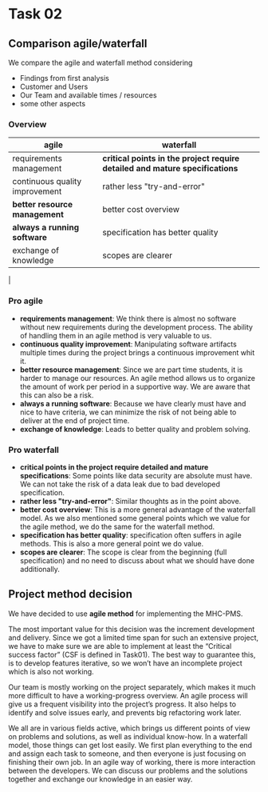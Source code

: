 # Task 02

## Comparison agile/waterfall

We compare the agile and waterfall method considering

+ Findings from first analysis
+ Customer and Users
+ Our Team and available times / resources
+ some other aspects

### Overview

| agile                                 | waterfall                                                               |
|---------------------------------------|--------------------------------------------------------------------------|
| requirements management               | **critical points in the project require detailed and mature specifications**|
| continuous quality improvement        | rather less "try-and-error"                                              |
| **better resource management**        | better cost overview                                                     |
| **always a running software**         | specification has better quality                                         |
| exchange of knowledge                 | scopes are clearer                                                       |
|


### Pro agile

 + **requirements management**: We think there is almost no software without new requirements during the development process. The ability of handling them in an agile method is very valuable to us.
 + **continuous quality improvement**: Manipulating software artifacts multiple times during the project brings a continuous improvement whit it.
 + **better resource management**: Since we are part time students, it is harder to manage our resources. An agile method allows us to organize the amount of work per period in a supportive way. We are aware that this can also be a risk.
 + **always a running software**: Because we have clearly must have and nice to have criteria, we can minimize the risk of not being able to deliver at the end of project time.
 + **exchange of knowledge**: Leads to better quality and problem solving.

### Pro waterfall

 + **critical points in the project require detailed and mature specifications**: Some points like data security are absolute must have. We can not take the risk of a data leak due to bad developed specification.
 + **rather less "try-and-error"**: Similar thoughts as in the point above.
 + **better cost overview**: This is a more general advantage of the waterfall model. As we also mentioned some general points which we value for the agile method, we do the same for the waterfall method.
 + **specification has better quality**: specification often suffers in agile methods. This is also a more general point we do value.
 + **scopes are clearer**: The scope is clear from the beginning (full specification) and no need to discuss about what we should have done additionally.


## Project method decision

We have decided to use **agile method** for implementing the MHC-PMS.

The most important value for this decision was the increment development and delivery.
Since we got a limited time span for such an extensive project, we have to make sure we are able to
implement at least the “Critical success factor” (CSF is defined in Task01). The best way to guarantee this,
is to develop features iterative, so we won’t have an incomplete project which is also not working.

Our team is mostly working on the project separately, which makes it much more difficult to have a working-progress
overview. An agile process will give us a frequent visibility into the project’s progress. It also helps to identify
and solve issues early, and prevents big refactoring work later.

We all are in various fields active, which brings us different points of view on problems and solutions, as well as individual
know-how. In a waterfall model, those things can get lost easily. We first plan everything to the end and assign each
task to someone, and then everyone is just focusing on finishing their own job. In an agile way of working, there is
more interaction between the developers. We can discuss our problems and the solutions together and exchange our
knowledge in an easier way.
